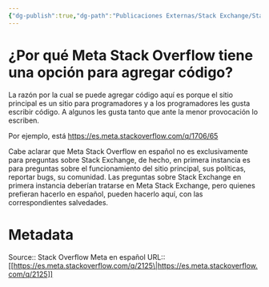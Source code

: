 ```yaml
---
{"dg-publish":true,"dg-path":"Publicaciones Externas/Stack Exchange/Stack Overflow en español/Stack Overflow en español Meta/es.meta.stackoverflow.com-2125.md","permalink":"/publicaciones-externas/stack-exchange/stack-overflow-en-espanol/stack-overflow-en-espanol-meta/es-meta-stackoverflow-com-2125/","title":"¿Por qué Meta Stack Overflow tiene una opción para agregar código?","hide":true,"noteIcon":"default","created":"2024-04-03T12:49:10.680-06:00","updated":"2024-04-05T16:44:01.332-06:00"}
---
```


# ¿Por qué Meta Stack Overflow tiene una opción para agregar código?

La razón por la cual se puede agregar código aquí es porque el sitio principal es un sitio para programadores y a los programadores les gusta escribir código. A algunos les gusta tanto que ante la menor provocación lo escriben.

Por ejemplo, está https://es.meta.stackoverflow.com/q/1706/65

Cabe aclarar que Meta Stack Overflow en español no es exclusivamente para preguntas sobre Stack Exchange, de hecho, en primera instancia es para preguntas sobre el funcionamiento del sitio principal, sus políticas, reportar bugs,  su comunidad. Las preguntas sobre Stack Exchange en primera instancia deberían tratarse en Meta Stack Exchange, pero quienes prefieran hacerlo en español, pueden hacerlo aquí, con las correspondientes salvedades.

# Metadata
Source:: Stack Overflow Meta en español
URL:: [[https://es.meta.stackoverflow.com/q/2125\|https://es.meta.stackoverflow.com/q/2125]]

